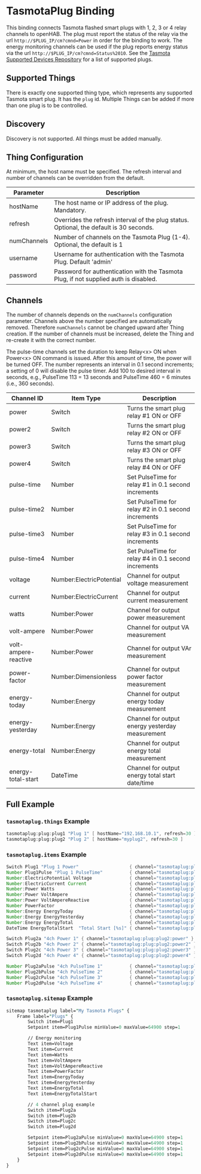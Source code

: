 # TasmotaPlug Binding

This binding connects Tasmota flashed smart plugs with 1, 2, 3 or 4 relay channels to openHAB.
The plug must report the status of the relay via the url `http://$PLUG_IP/cm?cmnd=Power` in order for the binding to work.
The energy monitoring channels can be used if the plug reports energy status via the url `http://$PLUG_IP/cm?cmnd=Status%2010`.
See the [Tasmota Supported Devices Repository](https://templates.blakadder.com/plug.html) for a list of supported plugs.

## Supported Things

There is exactly one supported thing type, which represents any supported Tasmota smart plug.
It has the `plug` id.
Multiple Things can be added if more than one plug is to be controlled.

## Discovery

Discovery is not supported. All things must be added manually.

## Thing Configuration

At minimum, the host name must be specified.
The refresh interval and number of channels can be overridden from the default.

| Parameter   | Description                                                                             |
|-------------|-----------------------------------------------------------------------------------------|
| hostName    | The host name or IP address of the plug. Mandatory.                                     |
| refresh     | Overrides the refresh interval of the plug status. Optional, the default is 30 seconds. |
| numChannels | Number of channels on the Tasmota Plug (1-4). Optional, the default is 1                |
| username    | Username for authentication with the Tasmota Plug. Default 'admin'                      |
| password    | Password for authentication with the Tasmota Plug, if not supplied auth is disabled.    |

## Channels

The number of channels depends on the `numChannels` configuration parameter.
Channels above the number specified are automatically removed.
Therefore `numChannels` cannot be changed upward after Thing creation.
If the number of channels must be increased, delete the Thing and re-create it with the correct number.

The pulse-time channels set the duration to keep Relay\<x\> ON when Power\<x\> ON command is issued. After this amount of time, the power will be turned OFF.
The number represents an interval in 0.1 second increments; a setting of 0 will disable the pulse timer.
Add 100 to desired interval in seconds, e.g., PulseTime 113 = 13 seconds and PulseTime 460 = 6 minutes (i.e., 360 seconds).

| Channel ID           | Item Type                | Description                                         |
|----------------------|--------------------------|-----------------------------------------------------|
| power                | Switch                   | Turns the smart plug relay #1 ON or OFF             |
| power2               | Switch                   | Turns the smart plug relay #2 ON or OFF             |
| power3               | Switch                   | Turns the smart plug relay #3 ON or OFF             |
| power4               | Switch                   | Turns the smart plug relay #4 ON or OFF             |
| pulse-time           | Number                   | Set PulseTime for relay #1 in 0.1 second increments |
| pulse-time2          | Number                   | Set PulseTime for relay #2 in 0.1 second increments |
| pulse-time3          | Number                   | Set PulseTime for relay #3 in 0.1 second increments |
| pulse-time4          | Number                   | Set PulseTime for relay #4 in 0.1 second increments |
| voltage              | Number:ElectricPotential | Channel for output voltage measurement              |
| current              | Number:ElectricCurrent   | Channel for output current measurement              |
| watts                | Number:Power             | Channel for output power measurement                |
| volt-ampere          | Number:Power             | Channel for output VA measurement                   |
| volt-ampere-reactive | Number:Power             | Channel for output VAr measurement                  |
| power-factor         | Number:Dimensionless     | Channel for output power factor measurement         |
| energy-today         | Number:Energy            | Channel for output energy today measurement         |
| energy-yesterday     | Number:Energy            | Channel for output energy yesterday measurement     |
| energy-total         | Number:Energy            | Channel for output energy total measurement         |
| energy-total-start   | DateTime                 | Channel for output energy total start date/time     |

## Full Example

### `tasmotaplug.things` Example

```java
tasmotaplug:plug:plug1 "Plug 1" [ hostName="192.168.10.1", refresh=30 ]
tasmotaplug:plug:plug2 "Plug 2" [ hostName="myplug2", refresh=30 ]
```

### `tasmotaplug.items` Example

```java
Switch Plug1 "Plug 1 Power"                   { channel="tasmotaplug:plug:plug1:power" }
Number Plug1Pulse "Plug 1 PulseTime"          { channel="tasmotaplug:plug:plug1:pulse-time" }
Number:ElectricPotential Voltage              { channel="tasmotaplug:plug:plug1:voltage" }
Number:ElectricCurrent Current                { channel="tasmotaplug:plug:plug1:current" }
Number:Power Watts                            { channel="tasmotaplug:plug:plug1:watts" }
Number:Power VoltAmpere                       { channel="tasmotaplug:plug:plug1:volt-ampere" }
Number:Power VoltAmpereReactive               { channel="tasmotaplug:plug:plug1:volt-ampere-reactive" }
Number PowerFactor                            { channel="tasmotaplug:plug:plug1:power-factor" }
Number:Energy EnergyToday                     { channel="tasmotaplug:plug:plug1:energy-today" }
Number:Energy EnergyYesterday                 { channel="tasmotaplug:plug:plug1:energy-yesterday" }
Number:Energy EnergyTotal                     { channel="tasmotaplug:plug:plug1:energy-total" }
DateTime EnergyTotalStart  "Total Start [%s]" { channel="tasmotaplug:plug:plug1:energy-total-start" }

Switch Plug2a "4ch Power 1" { channel="tasmotaplug:plug:plug2:power" }
Switch Plug2b "4ch Power 2" { channel="tasmotaplug:plug:plug2:power2" }
Switch Plug2c "4ch Power 3" { channel="tasmotaplug:plug:plug2:power3" }
Switch Plug2d "4ch Power 4" { channel="tasmotaplug:plug:plug2:power4" }

Number Plug2aPulse "4ch PulseTime 1"          { channel="tasmotaplug:plug:plug2:pulse-time" }
Number Plug2bPulse "4ch PulseTime 2"          { channel="tasmotaplug:plug:plug2:pulse-time2" }
Number Plug2cPulse "4ch PulseTime 3"          { channel="tasmotaplug:plug:plug2:pulse-time3" }
Number Plug2dPulse "4ch PulseTime 4"          { channel="tasmotaplug:plug:plug2:pulse-time4" }
```

### `tasmotaplug.sitemap` Example

```perl
sitemap tasmotaplug label="My Tasmota Plugs" {
    Frame label="Plugs" {
        Switch item=Plug1
        Setpoint item=Plug1Pulse minValue=0 maxValue=64900 step=1

        // Energy monitoring
        Text item=Voltage
        Text item=Current
        Text item=Watts
        Text item=VoltAmpere
        Text item=VoltAmpereReactive
        Text item=PowerFactor
        Text item=EnergyToday
        Text item=EnergyYesterday
        Text item=EnergyTotal
        Text item=EnergyTotalStart

        // 4 channel plug example
        Switch item=Plug2a
        Switch item=Plug2b
        Switch item=Plug2c
        Switch item=Plug2d

        Setpoint item=Plug2aPulse minValue=0 maxValue=64900 step=1
        Setpoint item=Plug2bPulse minValue=0 maxValue=64900 step=1
        Setpoint item=Plug2cPulse minValue=0 maxValue=64900 step=1
        Setpoint item=Plug2dPulse minValue=0 maxValue=64900 step=1
    }
}
```
